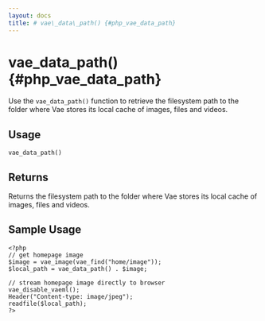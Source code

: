 ```yaml
---
layout: docs
title: # vae\_data\_path() {#php_vae_data_path}
---
```


# vae\_data\_path() {#php_vae_data_path}

Use the `vae_data_path()` function to retrieve the filesystem path to
the folder where Vae stores its local cache of images, files and videos.

## Usage

`vae_data_path()`

## Returns

Returns the filesystem path to the folder where Vae stores its local
cache of images, files and videos.

## Sample Usage

    <?php
    // get homepage image
    $image = vae_image(vae_find("home/image"));
    $local_path = vae_data_path() . $image;

    // stream homepage image directly to browser
    vae_disable_vaeml();
    Header("Content-type: image/jpeg");
    readfile($local_path);
    ?>
